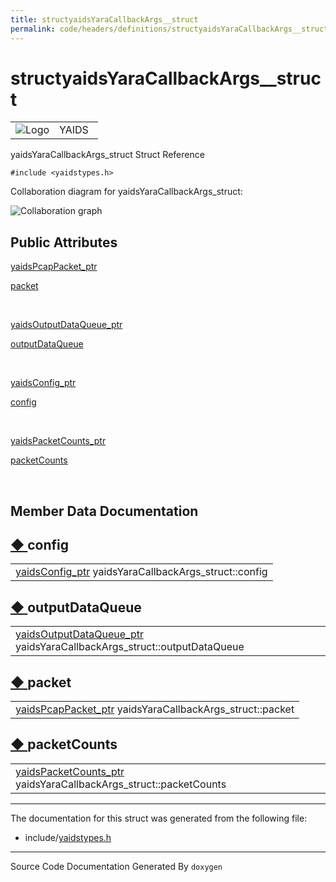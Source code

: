 ```yaml
---
title: structyaidsYaraCallbackArgs__struct
permalink: code/headers/definitions/structyaidsYaraCallbackArgs__struct
---
```

# structyaidsYaraCallbackArgs__struct

<table>
<colgroup>
<col style="width: 50%" />
<col style="width: 50%" />
</colgroup>
<tbody>
<tr class="odd">
<td><img src="/yaids.png" alt="Logo" /></td>
<td><div id="projectname">
YAIDS
</div></td>
</tr>
</tbody>
</table>


yaidsYaraCallbackArgs\_struct Struct Reference

`#include <yaidstypes.h>`

Collaboration diagram for yaidsYaraCallbackArgs\_struct:

![Collaboration
graph](/images/structyaidsYaraCallbackArgs__struct__coll__graph.png)


<span id="pub-attribs"></span> Public Attributes
------------------------------------------------

<a href="/code/headers/yaidstypes#a77be557f4c3954726bc8f85105cf5130" class="el">yaidsPcapPacket_ptr</a> 

<a href="/code/headers/definitions/structyaidsYaraCallbackArgs__struct#a1da90c934e456274e5ed46bde92915f5" class="el">packet</a>

 

<a href="/code/headers/yaidstypes#a4964c6268238c2f5248ecf200bbafb12" class="el">yaidsOutputDataQueue_ptr</a> 

<a href="/code/headers/definitions/structyaidsYaraCallbackArgs__struct#a0263c98465da06c4a5df3b27c35397df" class="el">outputDataQueue</a>

 

<a href="/code/headers/yaidstypes#a3ff4e6a77ab1ce71098854bbc6459802" class="el">yaidsConfig_ptr</a> 

<a href="/code/headers/definitions/structyaidsYaraCallbackArgs__struct#aa7a34f314f9e5ac03d27f37bf9c3bd47" class="el">config</a>

 

<a href="/code/headers/yaidstypes#a0d30b24cf3be4d088d00205e27aa0130" class="el">yaidsPacketCounts_ptr</a> 

<a href="/code/headers/definitions/structyaidsYaraCallbackArgs__struct#a8f8c2d3f69b8860012384116ceb5855a" class="el">packetCounts</a>

 

Member Data Documentation
-------------------------

<span id="aa7a34f314f9e5ac03d27f37bf9c3bd47"></span>

<span class="permalink">[◆ ](#aa7a34f314f9e5ac03d27f37bf9c3bd47)</span>config
-----------------------------------------------------------------------------

<table>
<tbody>
<tr class="odd">
<td><a href="/code/headers/yaidstypes#a3ff4e6a77ab1ce71098854bbc6459802" class="el">yaidsConfig_ptr</a> yaidsYaraCallbackArgs_struct::config</td>
</tr>
</tbody>
</table>

<span id="a0263c98465da06c4a5df3b27c35397df"></span>

<span class="permalink">[◆ ](#a0263c98465da06c4a5df3b27c35397df)</span>outputDataQueue
--------------------------------------------------------------------------------------

<table>
<tbody>
<tr class="odd">
<td><a href="/code/headers/yaidstypes#a4964c6268238c2f5248ecf200bbafb12" class="el">yaidsOutputDataQueue_ptr</a> yaidsYaraCallbackArgs_struct::outputDataQueue</td>
</tr>
</tbody>
</table>

<span id="a1da90c934e456274e5ed46bde92915f5"></span>

<span class="permalink">[◆ ](#a1da90c934e456274e5ed46bde92915f5)</span>packet
-----------------------------------------------------------------------------

<table>
<tbody>
<tr class="odd">
<td><a href="/code/headers/yaidstypes#a77be557f4c3954726bc8f85105cf5130" class="el">yaidsPcapPacket_ptr</a> yaidsYaraCallbackArgs_struct::packet</td>
</tr>
</tbody>
</table>

<span id="a8f8c2d3f69b8860012384116ceb5855a"></span>

<span class="permalink">[◆ ](#a8f8c2d3f69b8860012384116ceb5855a)</span>packetCounts
-----------------------------------------------------------------------------------

<table>
<tbody>
<tr class="odd">
<td><a href="/code/headers/yaidstypes#a0d30b24cf3be4d088d00205e27aa0130" class="el">yaidsPacketCounts_ptr</a> yaidsYaraCallbackArgs_struct::packetCounts</td>
</tr>
</tbody>
</table>

------------------------------------------------------------------------

The documentation for this struct was generated from the following file:

-   include/<a href="/code/headers/yaidstypes" class="el">yaidstypes.h</a>

------------------------------------------------------------------------

<span class="small">Source Code Documentation Generated By `doxygen`</span>  
